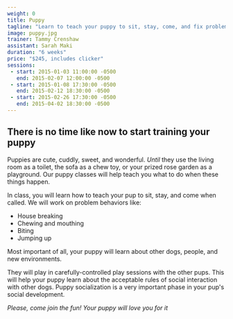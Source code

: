 ```yaml
---
weight: 0
title: Puppy
tagline: "Learn to teach your puppy to sit, stay, come, and fix problem behaviors"
image: puppy.jpg
trainer: Tammy Crenshaw
assistant: Sarah Maki
duration: "6 weeks"
price: "$245, includes clicker"
sessions:
 - start: 2015-01-03 11:00:00 -0500
   end: 2015-02-07 12:00:00 -0500
 - start: 2015-01-08 17:30:00 -0500
   end: 2015-02-12 18:30:00 -0500
 - start: 2015-02-26 17:30:00 -0500
   end: 2015-04-02 18:30:00 -0500
---
```

## There is no time like now to start training your puppy

Puppies are cute, cuddly, sweet, and wonderful. _Until_ they use the living room 
as a toilet, the sofa as a chew toy, or your prized rose garden as a playground. 
Our puppy classes will help teach you what to do when these things happen.

In class, you will learn how to teach your pup to sit, stay, and come when 
called. We will work on problem behaviors like:

  * House breaking
  * Chewing and mouthing
  * Biting
  * Jumping up

Most important of all, your puppy will learn about other dogs, people, and new 
environments.

They will play in carefully-controlled play sessions with the other pups. This 
will help your puppy learn about the acceptable rules of social interaction 
with other dogs. Puppy socialization is a very important phase in your pup's 
social development.

_Please, come join the fun! Your puppy will love you for it_